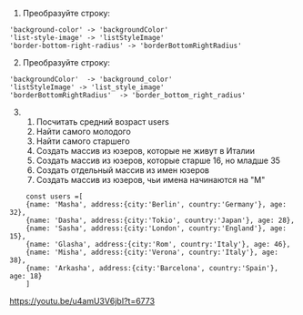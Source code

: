 1. Преобразуйте строку:
```code
'background-color' -> 'backgroundColor'
'list-style-image' -> 'listStyleImage'
'border-bottom-right-radius' -> 'borderBottomRightRadius'
```

2. Преобразуйте строку:
```code
'backgroundColor'  -> 'background_color'
'listStyleImage' -> 'list_style_image'
'borderBottomRightRadius'  -> 'border_bottom_right_radius'
```

3. 
   1. Посчитать средний возраст users
   2. Найти самого молодого
   3. Найти самого старшего
   4. Создать массив из юзеров, которые не живут в Италии
   5. Создать массив из юзеров, которые старше 16, но младше 35
   6. Создать отдельный массив из имен юзеров
   7. Создать массив из юзеров, чьи имена начинаются на "М"
```code
    const users =[
    {name: 'Masha', address:{city:'Berlin', country:'Germany'}, age: 32},
    {name: 'Dasha', address:{city:'Tokio', country:'Japan'}, age: 28},
    {name: 'Sasha', address:{city:'London', country:'England'}, age: 15},
    {name: 'Glasha', address:{city:'Rom', country:'Italy'}, age: 46},
    {name: 'Misha', address:{city:'Verona', country:'Italy'}, age: 38},
    {name: 'Arkasha', address:{city:'Barcelona', country:'Spain'}, age: 18}
    ]
```
https://youtu.be/u4amU3V6jbI?t=6773